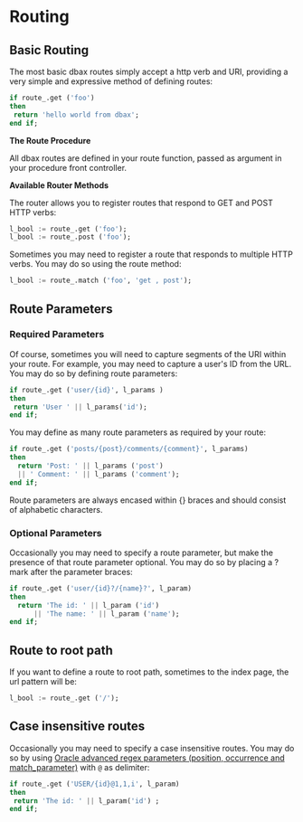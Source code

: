 # Routing

## Basic Routing

The most basic dbax routes simply accept a http verb and URI, providing a very simple and expressive method of defining routes:

```sql      
if route_.get ('foo')
then
 return 'hello world from dbax';
end if;
```


**The Route Procedure**

All dbax routes are defined in your route function, passed as argument in your procedure front controller. 


**Available Router Methods**

The router allows you to register routes that respond to GET and POST HTTP verbs:

```sql
l_bool := route_.get ('foo');
l_bool := route_.post ('foo');
```


Sometimes you may need to register a route that responds to multiple HTTP verbs. You may do so using the route method: 

```sql
l_bool := route_.match ('foo', 'get , post');
```


## Route Parameters

### Required Parameters

Of course, sometimes you will need to capture segments of the URI within your route. For example, you may need to capture a user's ID from the URL. You may do so by defining route parameters:


```sql
if route_.get ('user/{id}', l_params )
then 
 return 'User ' || l_params('id');
end if;

```

You may define as many route parameters as required by your route:

```sql
if route_.get ('posts/{post}/comments/{comment}', l_params)
then
  return 'Post: ' || l_params ('post') 
  || ' Comment: ' || l_params ('comment');
end if;

```

Route parameters are always encased within {} braces and should consist of alphabetic characters.

### Optional Parameters

Occasionally you may need to specify a route parameter, but make the presence of that route parameter optional. You may do so by placing a ? mark after the parameter braces:

```sql
if route_.get ('user/{id}?/{name}?', l_param)
then
  return 'The id: ' || l_param ('id') 
      || 'The name: ' || l_param ('name');
end if;
```


## Route to root path

If you want to define a route to root path, sometimes to the index page, the url pattern will be: 

```sql
l_bool := route_.get ('/');
```

## Case insensitive routes

Occasionally you may need to specify a case insensitive routes. You may do so by using [Oracle advanced regex parameters (position, occurrence and match_parameter)](https://docs.oracle.com/cd/B28359_01/server.111/b28286/functions137.htm#SQLRF06302) with `@` as delimiter: 

```sql
if route_.get ('USER/{id}@1,1,i', l_param)
then
 return 'The id: ' || l_param('id') ;
end if;
```